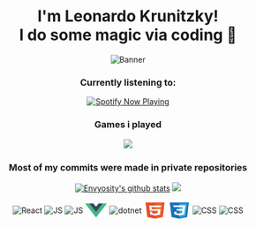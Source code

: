 <div align="center">
  <h1>I'm Leonardo Krunitzky!<br/><div>I do some magic via coding 🧙</div></h1>
</div>

<p align="center">
  <img src="hard.gif" width="498" height="280" alt="Banner">
</p>

<h3 align="center">Currently listening to:</h3>

<p align="center">
  <a href="https://open.spotify.com/user/leonardozkl">
    <img src="https://novatorem-envyositys-projects.vercel.app/api/spotify?background_color=0d1117&border_color=ffffff" alt="Spotify Now Playing" />
  </a>
</p>

<h3 align="center">Games i played</h3>

<p align="center"> 
  <a href="https://www.exophase.com/user/Dredgen_LeoK/"><img src="https://card.exophase.com/2/0/287641.png?1744243131"></a>
</p>

<h3 align="center">Most of my commits were made in private repositories</h3>

<div align="center">
  <a href="https://github.com/Envyosity"><img src="https://github-readme-stats-envyositys-projects.vercel.app/api?username=Envyosity&show_icons=true&theme=merko&bg_color=30,141E30,243B55&title_color=fff&text_color=fff&icon_color=fff&include_all_commits=true" alt="Envyosity's github stats"></a>
    <img height="195px" src="https://github-readme-stats-envyositys-projects.vercel.app/api/top-langs/?username=arthmalbeck&langs_count=7&theme=merko&bg_color=30,141E30,243B55&title_color=fff&text_color=fff&layout=compact&exclude_repo=github-readme-stats,novatorem"/>
</div>

<div align="center" style="display: inline_block"><br>
  <img align="center" alt="React" height="30" width="40" src="https://cdn.jsdelivr.net/gh/devicons/devicon/icons/react/react-original.svg"/>
  <img align="center" alt="JS" height="30" width="40" src="https://cdn.jsdelivr.net/gh/devicons/devicon/icons/javascript/javascript-plain.svg"/>
  <img align="center" alt="JS" height="40" width="40" src="https://raw.githubusercontent.com/marwin1991/profile-technology-icons/refs/heads/main/icons/express.png"/>
  <img align="center" alt="VueJS" height="30" width="40" src="https://raw.githubusercontent.com/devicons/devicon/master/icons/vuejs/vuejs-original.svg"/>
  <img align="center" alt="dotnet" height="30" width="40" src="https://cdn.jsdelivr.net/gh/devicons/devicon@latest/icons/dotnetcore/dotnetcore-original.svg"/>
  <img align="center" alt="HTML" height="30" width="40" src="https://raw.githubusercontent.com/devicons/devicon/master/icons/html5/html5-original.svg"/>
  <img align="center" alt="CSS" height="30" width="40" src="https://raw.githubusercontent.com/devicons/devicon/master/icons/css3/css3-original.svg"/>
  <img align="center" alt="CSS" height="30" width="40" src="https://cdn.jsdelivr.net/gh/devicons/devicon@latest/icons/mysql/mysql-original.svg"/>
  <img align="center" alt="CSS" height="30" width="40" src="https://cdn.jsdelivr.net/gh/devicons/devicon@latest/icons/postgresql/postgresql-plain.svg"/>
</div>
